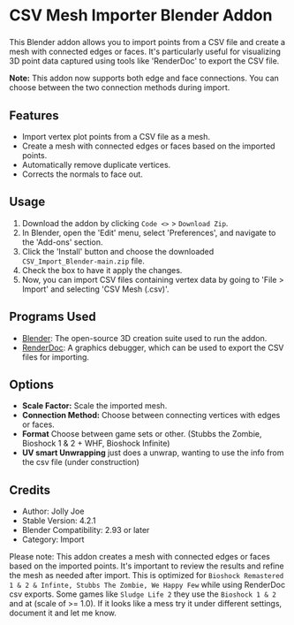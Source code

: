 # CSV Mesh Importer Blender Addon
### 

This Blender addon allows you to import points from a CSV file and create a mesh with connected edges or faces. It's particularly useful for visualizing 3D point data captured using tools like 'RenderDoc' to export the CSV file.

**Note:** This addon now supports both edge and face connections. You can choose between the two connection methods during import.

## Features
- Import vertex plot points from a CSV file as a mesh.
- Create a mesh with connected edges or faces based on the imported points.
- Automatically remove duplicate vertices.
- Corrects the normals to face out.

## Usage
1. Download the addon by clicking `Code <>` > `Download Zip`.
2. In Blender, open the 'Edit' menu, select 'Preferences', and navigate to the 'Add-ons' section.
3. Click the 'Install' button and choose the downloaded `CSV_Import_Blender-main.zip` file.
4. Check the box to have it apply the changes.
5. Now, you can import CSV files containing vertex data by going to 'File > Import' and selecting 'CSV Mesh (.csv)'.

## Programs Used
- [Blender](https://www.blender.org): The open-source 3D creation suite used to run the addon.
- [RenderDoc](https://renderdoc.org/): A graphics debugger, which can be used to export the CSV files for importing.

## Options
- **Scale Factor:** Scale the imported mesh.
- **Connection Method:** Choose between connecting vertices with edges or faces.
- **Format** Choose between game sets or other. (Stubbs the Zombie, Bioshock 1 & 2 + WHF, Bioshock Infinite)
- **UV smart Unwrapping** just does a unwrap, wanting to use the info from the csv file (under construction)
 
## Credits
- Author: Jolly Joe
- Stable Version: 4.2.1
- Blender Compatibility: 2.93 or later
- Category: Import

Please note: This addon creates a mesh with connected edges or faces based on the imported points. It's important to review the results and refine the mesh as needed after import. This is optimized for `Bioshock Remastered 1 & 2 & Infinte, Stubbs The Zombie, We Happy Few` while using RenderDoc csv exports. Some games like `Sludge Life 2` they use the `Bioshock 1 & 2` and at (scale of >= 1.0). If it looks like a mess try it under different settings, document it and let me know. 
